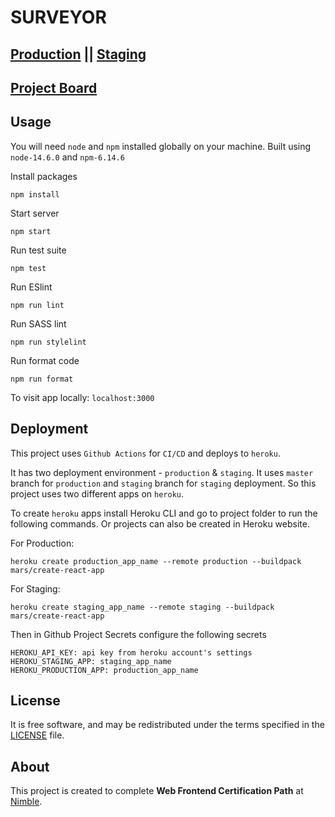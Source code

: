 # SURVEYOR

## [Production](https://nimble-surveyor.herokuapp.com/) || [Staging](https://nimble-surveyor-staging.herokuapp.com/)

## [Project Board](https://github.com/rafayet-monon/surveyor/projects/1)

## Usage

You will need `node` and `npm` installed globally on your machine.  Built using `node-14.6.0` and `npm-6.14.6`

Install packages
```
npm install
```

Start server
```
npm start  
```
Run test suite
```
npm test
```
Run ESlint
```
npm run lint
```
Run SASS lint
```
npm run stylelint
```

Run format code
```
npm run format
```

To visit app locally: `localhost:3000`

## Deployment
This project uses `Github Actions` for `CI/CD` and deploys to `heroku`.

It has two deployment environment - `production` & `staging`. It uses `master`
branch for `production` and `staging` branch for `staging` deployment. So this project uses
two different apps on `heroku`.

To create `heroku` apps install Heroku CLI and go to project folder to run the following commands.
Or projects can also be created in Heroku website.

For Production: 
```
heroku create production_app_name --remote production --buildpack mars/create-react-app
```

For Staging: 
```
heroku create staging_app_name --remote staging --buildpack mars/create-react-app
```

Then in Github Project Secrets configure the following secrets
```
HEROKU_API_KEY: api key from heroku account's settings
HEROKU_STAGING_APP: staging_app_name
HEROKU_PRODUCTION_APP: production_app_name
```
## License

It is free software, and may be redistributed under the terms specified in the [LICENSE] file.

[LICENSE]: /LICENSE

## About

This project is created to complete **Web Frontend Certification Path** at [Nimble](https://nimblehq.co/).
